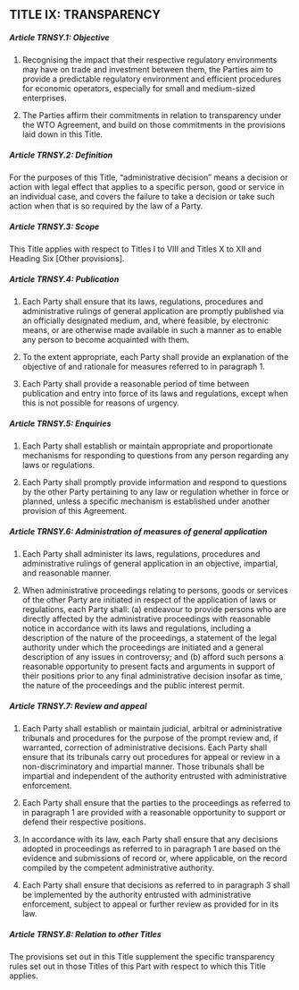 ## TITLE IX: TRANSPARENCY
##### Article TRNSY.1: Objective
1. Recognising the impact that their respective regulatory environments may have on trade and investment between them, the Parties aim to provide a predictable regulatory environment and efficient procedures for economic operators, especially for small and medium-sized enterprises.

2. The Parties affirm their commitments in relation to transparency under the WTO Agreement, and build on those commitments in the provisions laid down in this Title.

##### Article TRNSY.2: Definition
For the purposes of this Title, “administrative decision” means a decision or action with legal effect that applies to a specific person, good or service in an individual case, and covers the failure to take a decision or take such action when that is so required by the law of a Party.

##### Article TRNSY.3: Scope
This Title applies with respect to Titles I to VIII and Titles X to XII and Heading Six [Other provisions].

##### Article TRNSY.4: Publication
1. Each Party shall ensure that its laws, regulations, procedures and administrative rulings of general application are promptly published via an officially designated medium, and, where feasible, by electronic means, or are otherwise made available in such a manner as to enable any person to become acquainted with them.

2. To the extent appropriate, each Party shall provide an explanation of the objective of and rationale for measures referred to in paragraph 1.

3. Each Party shall provide a reasonable period of time between publication and entry into force of its laws and regulations, except when this is not possible for reasons of urgency.

##### Article TRNSY.5: Enquiries
1. Each Party shall establish or maintain appropriate and proportionate mechanisms for responding to questions from any person regarding any laws or regulations.

2. Each Party shall promptly provide information and respond to questions by the other Party pertaining to any law or regulation whether in force or planned, unless a specific mechanism is established under another provision of this Agreement.

##### Article TRNSY.6: Administration of measures of general application
1. Each Party shall administer its laws, regulations, procedures and administrative rulings of general application in an objective, impartial, and reasonable manner.

2. When administrative proceedings relating to persons, goods or services of the other Party are initiated in respect of the application of laws or regulations, each Party shall:
    (a) endeavour to provide persons who are directly affected by the administrative proceedings with reasonable notice in accordance with its laws and regulations, including a description of the nature of the proceedings, a statement of the legal authority under which the proceedings are initiated and a general description of any issues in controversy; and
    (b) afford such persons a reasonable opportunity to present facts and arguments in support of their positions prior to any final administrative decision insofar as time, the nature of the proceedings and the public interest permit.

##### Article TRNSY.7: Review and appeal
1. Each Party shall establish or maintain judicial, arbitral or administrative tribunals and procedures for the purpose of the prompt review and, if warranted, correction of administrative decisions. Each Party shall ensure that its tribunals carry out procedures for appeal or review in a non-discriminatory and impartial manner. Those tribunals shall be impartial and independent of the authority entrusted with administrative enforcement.

2. Each Party shall ensure that the parties to the proceedings as referred to in paragraph 1 are provided with a reasonable opportunity to support or defend their respective positions.

3. In accordance with its law, each Party shall ensure that any decisions adopted in proceedings as referred to in paragraph 1 are based on the evidence and submissions of record or, where applicable, on the record compiled by the competent administrative authority.

4. Each Party shall ensure that decisions as referred to in paragraph 3 shall be implemented by the authority entrusted with administrative enforcement, subject to appeal or further review as provided for in its law.

##### Article TRNSY.8: Relation to other Titles
The provisions set out in this Title supplement the specific transparency rules set out in those Titles of this Part with respect to which this Title applies.
